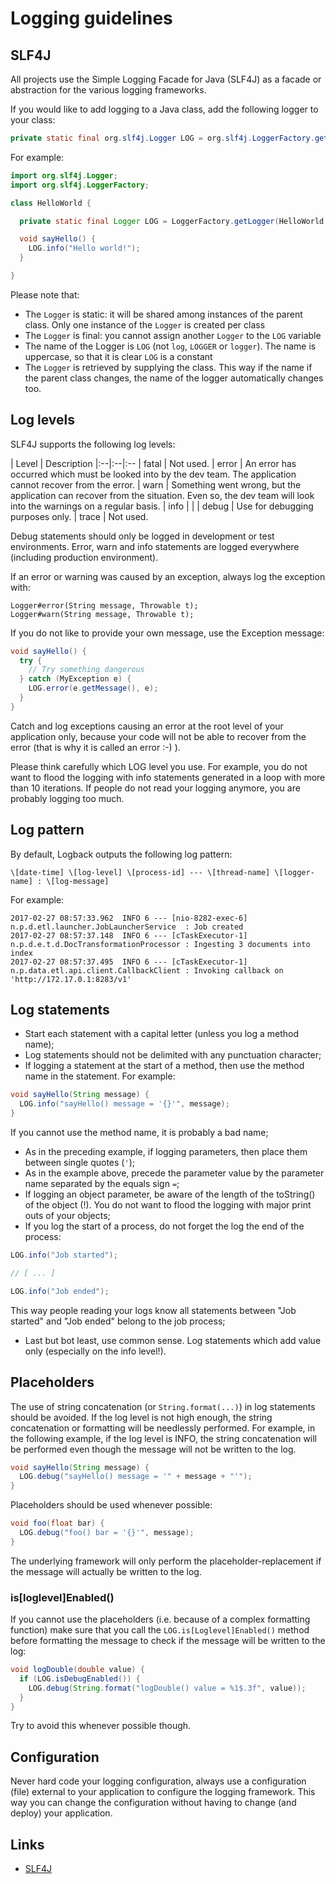 # Logging guidelines

## SLF4J

All projects use the Simple Logging Facade for Java (SLF4J) as a facade or abstraction for the various logging frameworks.

If you would like to add logging to a Java class, add the following logger to your class:

```java
private static final org.slf4j.Logger LOG = org.slf4j.LoggerFactory.getLogger(MyClass.class);
```

For example:

```java
import org.slf4j.Logger;
import org.slf4j.LoggerFactory;

class HelloWorld {

  private static final Logger LOG = LoggerFactory.getLogger(HelloWorld.class);

  void sayHello() {
    LOG.info("Hello world!");
  }

}
```

Please note that:

* The `Logger` is static: it will be shared among instances of the parent class. Only one instance of the `Logger` is created per class
* The `Logger` is final: you cannot assign another `Logger` to the `LOG` variable
* The name of the Logger is `LOG` (not `log`, `LOGGER` or `logger`). The name is uppercase, so that it is clear `LOG` is a constant
* The `Logger` is retrieved by supplying the class. This way if the name if the parent class changes, the name of the logger automatically changes too.

## Log levels

SLF4J supports the following log levels:

| Level | Description
|:--|:--|:--
| fatal | Not used.
| error | An error has occurred which must be looked into by the dev team. The application cannot recover from the error.
| warn  | Something went wrong, but the application can recover from the situation. Even so, the dev team will look into the warnings on a regular basis.
| info  | |
| debug | Use for debugging purposes only.
| trace | Not used.

Debug statements should only be logged in development or test environments. Error, warn and info statements are logged everywhere (including production environment).

If an error or warning was caused by an exception, always log the exception with:

```
Logger#error(String message, Throwable t);
Logger#warn(String message, Throwable t);
```

If you do not like to provide your own message, use the Exception message:

```java
void sayHello() {
  try {
    // Try something dangerous
  } catch (MyException e) {
    LOG.error(e.getMessage(), e);
  }
}
```

Catch and log exceptions causing an error at the root level of your application only, because your code will not be able to recover from the error (that is why it is called an error :-) ).

Please think carefully which LOG level you use. For example, you do not want to flood the logging with info statements generated in a loop with more than 10 iterations. If people do not read your logging anymore, you are probably logging too much.

## Log pattern

By default, Logback outputs the following log pattern:

```
\[date-time] \[log-level] \[process-id] --- \[thread-name] \[logger-name] : \[log-message]
```

For example:

```
2017-02-27 08:57:33.962  INFO 6 --- [nio-8282-exec-6] n.p.d.etl.launcher.JobLauncherService  : Job created
2017-02-27 08:57:37.148  INFO 6 --- [cTaskExecutor-1] n.p.d.e.t.d.DocTransformationProcessor : Ingesting 3 documents into index
2017-02-27 08:57:37.495  INFO 6 --- [cTaskExecutor-1] n.p.data.etl.api.client.CallbackClient : Invoking callback on 'http://172.17.0.1:8283/v1'
```

## Log statements

* Start each statement with a capital letter (unless you log a method name);
* Log statements should not be delimited with any punctuation character;
* If logging a statement at the start of a method, then use the method name in the statement. For example:
```java
void sayHello(String message) {
  LOG.info("sayHello() message = '{}'", message);
}
```

If you cannot use the method name, it is probably a bad name;
* As in the preceding example, if logging parameters, then place them between single quotes (`'`);
* As in the example above, precede the parameter value by the parameter name separated by the equals sign `=`;
* If logging an object parameter, be aware of the length of the toString() of the object (!). You do not want to flood the logging with major print outs of your objects;
* If you log the start of a process, do not forget the log the end of the process:

```java
LOG.info("Job started");

// [ ... ]

LOG.info("Job ended");
```

This way people reading your logs know all statements between "Job started" and "Job ended" belong to the job process;
* Last but bot least, use common sense. Log statements which add value only (especially on the info level!).

## Placeholders

The use of string concatenation (or `String.format(...)`) in log statements should be avoided. If the log level is not high enough, the string concatenation or formatting will be needlessly performed. For example, in the following example, if the log level is INFO, the string concatenation will be performed even though the message will not be written to the log.

```java
void sayHello(String message) {
  LOG.debug("sayHello() message = '" + message + "'");
}
```

Placeholders should be used whenever possible:

```java
void foo(float bar) {
  LOG.debug("foo() bar = '{}'", message);
}
```

The underlying framework will only perform the placeholder-replacement if the message will actually be written to the log.

### is\[loglevel\]Enabled()

If you cannot use the placeholders (i.e. because of a
complex formatting function) make sure that you call the `LOG.is[Loglevel]Enabled()` method before formatting the message to check if the message will be written to the log:

```java
void logDouble(double value) {
  if (LOG.isDebugEnabled()) {
    LOG.debug(String.format("logDouble() value = %1$.3f", value));
  }
}
```

Try to avoid this whenever possible though.

## Configuration

Never hard code your logging configuration, always use a configuration (file) external to your application to configure the logging framework. This way you can change the configuration without having to change (and deploy) your application.

## Links

* [SLF4J](https://www.slf4j.org/)
